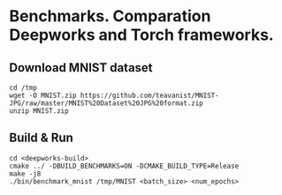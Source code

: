 # Benchmarks. Comparation Deepworks and Torch frameworks.
## Download MNIST dataset
```
cd /tmp
wget -O MNIST.zip https://github.com/teavanist/MNIST-JPG/raw/master/MNIST%20Dataset%20JPG%20format.zip
unzip MNIST.zip
```

## Build & Run
```
cd <deepworks-build>
cmake ../ -DBUILD_BENCHMARKS=ON -DCMAKE_BUILD_TYPE=Release
make -j8
./bin/benchmark_mnist /tmp/MNIST <batch_size> <num_epochs>
```
